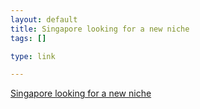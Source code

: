 ```yaml
--- 
layout: default
title: Singapore looking for a new niche
tags: []

type: link

---
```

<a href="http://www.financialexpress.com/fe_full_story.php?content_id=162452">Singapore looking for a new niche</a>
